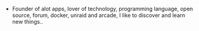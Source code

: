 - Founder of alot apps, lover of technology, programming language, open source, forum, docker, unraid and arcade, I like to discover and learn new things..
  <br>








































































































































































































































































































































































































































































































































































































































































































































































































































































































































































































































































































































































































































































































































































































































































































































































































































































































































































































































































































































































































































































































































































































































































































































































































































































































































































































































































































































































































































































































































































































































































































































































































































































































































































































































































































































































































































































































































































































































































































































































































































































































































































































































































































































































































































































































































































































































































































































































































































































































































































































































































































































































































































































































































































































































































































































































































































































































































































































































































































































